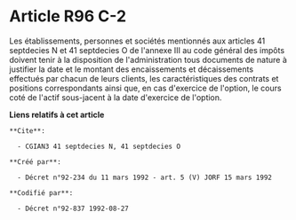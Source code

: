 # Article R96 C-2

Les établissements, personnes et sociétés mentionnés aux articles 41 septdecies N et 41 septdecies O de l'annexe III au code
général des impôts doivent tenir à la disposition de l'administration tous documents de nature à justifier la date et le
montant des encaissements et décaissements effectués par chacun de leurs clients, les caractéristiques des contrats et
positions correspondants ainsi que, en cas d'exercice de l'option, le cours coté de l'actif sous-jacent à la date d'exercice
de l'option.

**Liens relatifs à cet article**

	**Cite**:

	  - CGIAN3 41 septdecies N, 41 septdecies O

	**Créé par**:

	  - Décret n°92-234 du 11 mars 1992 - art. 5 (V) JORF 15 mars 1992

	**Codifié par**:

	  - Décret n°92-837 1992-08-27
